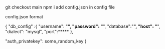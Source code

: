 git checkout main
npm i
add config.json in config file

config.json format


{
"db_config" :{
    "username": "********",
    "password": "********",
    "database":"********",
    "host": "********",
    "dialect": "mysql",
    "port":*****
},

"auth_privatekey": some_random_key
}
